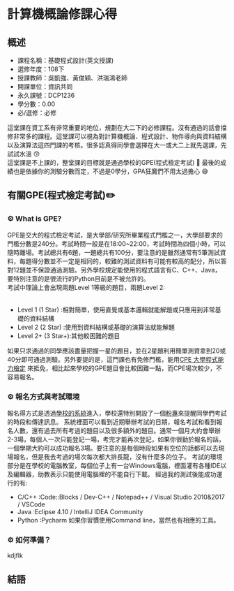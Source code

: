 # 計算機概論修課心得

## 概述
- 課程名稱：基礎程式設計(英文授課)
- 選修年度：108下
- 授課教師：吳凱強、黃俊穎、洪瑞鴻老師
- 開課單位：資訊共同  
- 永久課號：DCP1236
- 學分數：0.00
- 必/選修：必修

這堂課在資工系有非常重要的地位，規劃在大二下的必修課程。沒有通過的話會擋修非常多的課程。這堂課可以視為對計算機概論、程式設計、物件導向與資料結構以及演算法這四門課的考核。很多認真得同學會選擇在大一或大二上就先選課，先試試水溫 😙 <br/>
這堂課是不上課的，整堂課的目標就是通過學校的GPE(程式檢定考試) 🏁 最後的成績也是依據你的測驗分數而定，不過是0學分，GPA狂魔們不用太過擔心 😅

## 有關GPE(程式檢定考試)✏️

### ⚙️ What is GPE?
GPE是交大的程式檢定考試，是大學部/研究所畢業程式門檻之一，大學部要求的門檻分數是240分。考試時間一般是在18:00~22:00，考試時間為四個小時，可以隨時離場。考試總共有6題，一題總共有100分，要注意的是雖然通常有5筆測試資料，每題得分數並不一定是相同的，較難的測試資料有可能有較高的配分，所以答對12題並不保證通過測驗。另外學校規定能使用的程式語言有C、C++、Java，要特別注意的是很流行的Python目前是不被允許的。
<br/>
考試中理論上會出現兩題Level 1等級的題目，兩題Level 2:
<br/><br/>

- Level 1  (1 Star) :相對簡單，使用直覺或基本邏輯就能解題或只應用到非常基礎的資料結構
- Level 2  (2 Star) :使用到資料結構或基礎的演算法就能解題
- Level 2+ (3 Star+):其他較困難的題目

如果只求通過的同學應該盡量把握一星的題目，並在2星題利用簡單測資拿到20或40分即可通過測驗。另外要提的是，這門課也有免修門檻，能用[CPE 大學程式能力檢定](https://cpe.cse.nsysu.edu.tw) 來抵免，相比起來學校的GPE題目會比較困難一點，而CPE場次較少，不容易報名。

### ⚙️ 報名方式與考試環境
報名得方式是透過[學校的系統](http://gpe3.acm-icpc.tw/)進入，學校還特別開設了一個[粉專](https://www.facebook.com/nctupe)來提醒同學們考試的時段和傳達訊息。
系統裡面可以看到近期舉辦考試的日期，報名考試和看到報名人數，還有過去所有考過的題目以及很多額外的題目。通常一個月大約會舉辦2-3場，每個人一次只能登記一場，考完才能再次登記，如果你很勤於報名的話，一個學期大約可以成功報名3場。要注意的是每個時段如果有空位的話都可以去現場報名，但是我去考過的場次每次都大排長龍，沒有什麼多的位子。
考試的環境部分是在學校的電腦教室，每個位子上有一台Windows電腦，裡面灌有各種IDE以及編輯器，助教表示只能使用電腦裡的不能自行下載。
經過我的測試後能成功運行的有:<br/>

- C/C++ :Code::Blocks / Dev-C++ / Notepad++ / Visual Studio 2010&2017 / VSCode
- Java  :Eclipse 4.10 / IntelliJ IDEA Community 
- Python :Pycharm
如果你習慣使用Command line，當然也有相應的工具。
### ⚙️ 如何準備？
kdjflk

## 結語


